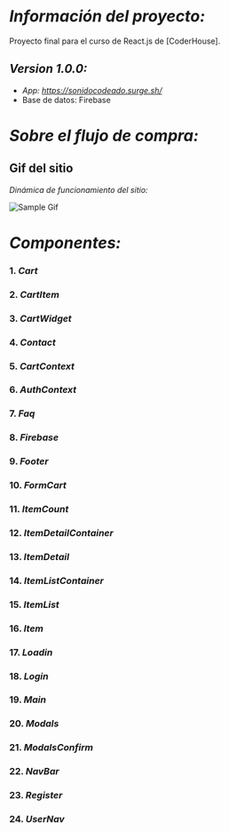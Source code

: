 # *Información del proyecto:*
Proyecto final para el curso de React.js de [CoderHouse].

## *Version 1.0.0:*
- *App: https://sonidocodeado.surge.sh/*
- Base de datos: Firebase

# *Sobre el flujo de compra:*

## Gif del sitio

_Dinámica de funcionamiento del sitio:_

![Sample Gif](./src/components/Assets/SonidoCodeado-Funcionamiento.gif)

# *Componentes:*

### 1. *Cart*
### 2. *CartItem*
### 3. *CartWidget*
### 4. *Contact*
### 5. *CartContext*
### 6. *AuthContext*
### 7. *Faq*
### 8. *Firebase*
### 9. *Footer*
### 10. *FormCart*
### 11. *ItemCount*
### 12. *ItemDetailContainer*
### 13. *ItemDetail*
### 14. *ItemListContainer*
### 15. *ItemList*
### 16. *Item*
### 17. *Loadin*
### 18. *Login*
### 19. *Main*
### 20. *Modals*
### 21. *ModalsConfirm*
### 22. *NavBar*
### 23. *Register*
### 24. *UserNav*
#